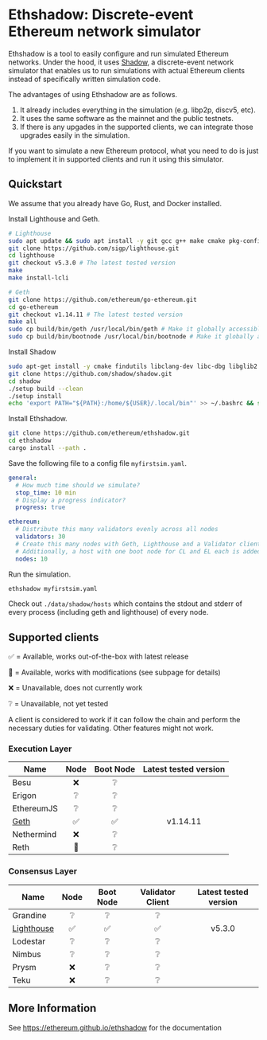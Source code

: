 # Ethshadow: Discrete-event Ethereum network simulator

<!--- ANCHOR: overview (for mdbook) -->

Ethshadow is a tool to easily configure and run simulated Ethereum networks. Under the hood, it uses
[Shadow](https://shadow.github.io/), a discrete-event network simulator that enables us to run simulations with actual
Ethereum clients instead of specifically written simulation code.

The advantages of using Ethshadow are as follows.

1. It already includes everything in the simulation (e.g. libp2p, discv5, etc).
2. It uses the same software as the mainnet and the public testnets.
3. If there is any upgades in the supported clients, we can integrate those upgrades easily in the simulation.

If you want to simulate a new Ethereum protocol, what you need to do is just to implement it in supported clients and
run it using this simulator.

<!--- ANCHOR_END: overview (for mdbook) -->

## Quickstart

We assume that you already have Go, Rust, and Docker installed.

Install Lighthouse and Geth.
```sh
# Lighthouse
sudo apt update && sudo apt install -y git gcc g++ make cmake pkg-config llvm-dev libclang-dev clang
git clone https://github.com/sigp/lighthouse.git
cd lighthouse
git checkout v5.3.0 # The latest tested version
make
make install-lcli

# Geth
git clone https://github.com/ethereum/go-ethereum.git
cd go-ethereum
git checkout v1.14.11 # The latest tested version
make all
sudo cp build/bin/geth /usr/local/bin/geth # Make it globally accessible
sudo cp build/bin/bootnode /usr/local/bin/bootnode # Make it globally accessible
```

Install Shadow
```sh
sudo apt-get install -y cmake findutils libclang-dev libc-dbg libglib2.0-0 libglib2.0-dev make netbase python3 python3-networkx xz-utils util-linux gcc g++
git clone https://github.com/shadow/shadow.git
cd shadow
./setup build --clean
./setup install
echo 'export PATH="${PATH}:/home/${USER}/.local/bin"' >> ~/.bashrc && source ~/.bashrc
```

Install Ethshadow.
```sh
git clone https://github.com/ethereum/ethshadow.git
cd ethshadow
cargo install --path .
```

Save the following file to a config file `myfirstsim.yaml`.

```yaml
general:
  # How much time should we simulate?
  stop_time: 10 min
  # Display a progress indicator?
  progress: true

ethereum:
  # Distribute this many validators evenly across all nodes
  validators: 30
  # Create this many nodes with Geth, Lighthouse and a Validator client.
  # Additionally, a host with one boot node for CL and EL each is added.
  nodes: 10
```

Run the simulation.
```sh
ethshadow myfirstsim.yaml
```

Check out `./data/shadow/hosts` which contains the stdout and stderr of every process (including geth and lighthouse)
of every node.

## Supported clients

<!--- ANCHOR: supported-clients (for mdbook) -->

✅ = Available, works out-of-the-box with latest release

🚧 = Available, works with modifications (see subpage for details)

❌ = Unavailable, does not currently work

❔ = Unavailable, not yet tested

A client is considered to work if it can follow the chain and perform the necessary duties for validating. Other
features might not work.

### Execution Layer

| Name                         | Node | Boot Node | Latest tested version |
|------------------------------|:----:|:---------:|:---------------------:|
| Besu                         |  ❌  |     ❔    |                       |
| Erigon                       |  ❔  |     ❔    |                       |
| EthereumJS                   |  ❔  |     ❔    |                       |
| [Geth](docs/clients/geth.md) |  ✅  |     ✅    | v1.14.11              |
| Nethermind                   |  ❌  |     ❔    |                       |
| Reth                         |  🚧  |     ❔    |                       |


### Consensus Layer

| Name                                     | Node | Boot Node | Validator Client | Latest tested version |
|------------------------------------------|:----:|:---------:|:----------------:|:---------------------:|
| Grandine                                 |  ❔  |    ❔     |        ❔        |                       |
| [Lighthouse](docs/clients/lighthouse.md) |  ✅  |    ✅     |        ✅        |        v5.3.0         |
| Lodestar                                 |  ❔  |    ❔     |        ❔        |                       |
| Nimbus                                   |  ❔  |    ❔     |        ❔        |                       |
| Prysm                                    |  ❌  |    ❔     |        ❔        |                       |
| Teku                                     |  ❌  |    ❔     |        ❔        |                       |

<!--- ANCHOR_END: supported-clients (for mdbook) -->

## More Information

See https://ethereum.github.io/ethshadow for the documentation
